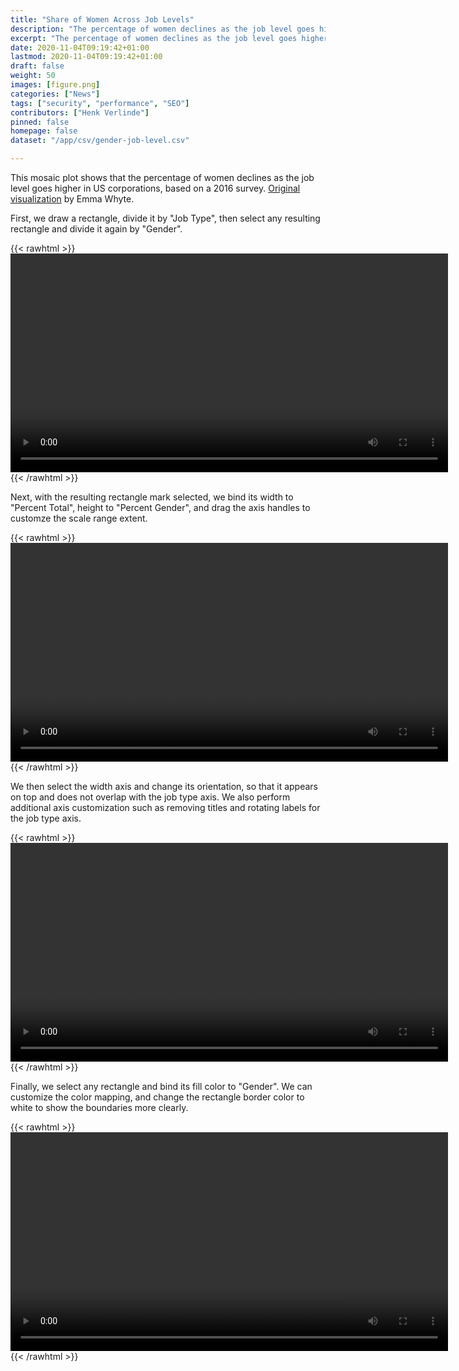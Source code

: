 ```yaml
---
title: "Share of Women Across Job Levels"
description: "The percentage of women declines as the job level goes higher."
excerpt: "The percentage of women declines as the job level goes higher in US corporations."
date: 2020-11-04T09:19:42+01:00
lastmod: 2020-11-04T09:19:42+01:00
draft: false
weight: 50
images: [figure.png]
categories: ["News"]
tags: ["security", "performance", "SEO"]
contributors: ["Henk Verlinde"]
pinned: false
homepage: false
dataset: "/app/csv/gender-job-level.csv"

---
```

This mosaic plot shows that the percentage of women declines as the job level goes higher in US corporations, based on a 2016 survey. [Original visualization](http://www.womanindata.co.uk/2017/02/workout-wednesday-week-8-marimekko.html) by Emma Whyte.

First, we draw a rectangle, divide it by "Job Type", then select any resulting rectangle and divide it again by "Gender". 

{{< rawhtml >}} 
<video width=700px class="tutorial-video" controls>
    <source src="/videos/gallery/mosaic-1.mov" type="video/mp4">
    Your browser does not support the video tag.  
</video>
{{< /rawhtml >}}

Next, with the resulting rectangle mark selected, we bind its width to "Percent Total", height to "Percent Gender", and drag the axis handles to customze the scale range extent.  

{{< rawhtml >}} 
<video width=700px class="tutorial-video" controls>
    <source src="/videos/gallery/mosaic-2.mov" type="video/mp4">
    Your browser does not support the video tag.  
</video>
{{< /rawhtml >}}

We then select the width axis and change its orientation, so that it appears on top and does not overlap with the job type axis. We also perform additional axis customization such as removing titles and rotating labels for the job type axis.


{{< rawhtml >}} 
<video width=700px class="tutorial-video" controls>
    <source src="/videos/gallery/mosaic-3.mov" type="video/mp4">
    Your browser does not support the video tag.  
</video>
{{< /rawhtml >}}

Finally, we select any rectangle and bind its fill color to "Gender". We can customize the color mapping, and change the rectangle border color to white to show the boundaries more clearly.

{{< rawhtml >}} 
<video width=700px class="tutorial-video" controls>
    <source src="/videos/gallery/mosaic-4.mov" type="video/mp4">
    Your browser does not support the video tag.  
</video>
{{< /rawhtml >}}

